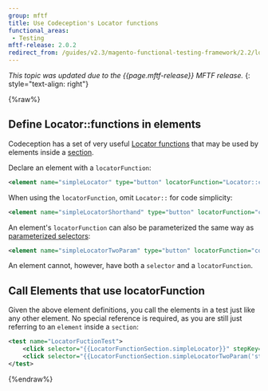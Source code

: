 ```yaml
---
group: mftf
title: Use Codeception's Locator functions
functional_areas:
 - Testing
mftf-release: 2.0.2
redirect_from: /guides/v2.3/magento-functional-testing-framework/2.2/locator-functions.html
---
```


_This topic was updated due to the {{page.mftf-release}} MFTF release._
{: style="text-align: right"}

{%raw%}

## Define Locator::functions in elements

Codeception has a set of very useful [Locator functions](http://codeception.com/docs/reference/Locator) that may be used by elements inside a [section](../section.html).

Declare an element with a `locatorFunction`:
```xml
<element name="simpleLocator" type="button" locatorFunction="Locator::contains('label', 'Name')"/>
```

When using the `locatorFunction`, omit `Locator::` for code simplicity:

```xml
<element name="simpleLocatorShorthand" type="button" locatorFunction="contains('label', 'Name')"/>
```

An element's `locatorFunction` can also be parameterized the same way as [parameterized selectors](./parameterized-selectors.html):

```xml
<element name="simpleLocatorTwoParam" type="button" locatorFunction="contains({{arg1}}, {{arg2}})" parameterized="true"/>
```

An element cannot, however, have both a `selector` and a `locatorFunction`.

## Call Elements that use locatorFunction

Given the above element definitions, you call the elements in a test just like any other element. No special reference is required, as you are still just referring to an `element` inside a `section`:

```xml
<test name="LocatorFuctionTest">
    <click selector="{{LocatorFunctionSection.simpleLocator}}" stepKey="SimpleLocator"/>
    <click selector="{{LocatorFunctionSection.simpleLocatorTwoParam('string1', 'string2')}}" stepKey="TwoParamLiteral"/>
</test>
```

{%endraw%}
